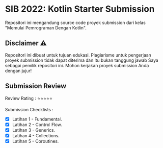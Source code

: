 # SIB 2022: Kotlin Starter Submission
Repositori ini mengandung source code proyek submission dari kelas "Memulai Pemrograman Dengan Kotlin".

## Disclaimer ⚠️
Repositori ini dibuat untuk tujuan edukasi. Plagiarisme untuk pengerjaan proyek submission tidak dapat diterima dan itu bukan tanggung jawab Saya sebagai pemilik repositori ini. Mohon kerjakan proyek submission Anda dengan jujur!

## Submission Review
Review Rating : ⭐⭐⭐⭐⭐

Submission Checklists :
* [x] Latihan 1 - Fundamental.
* [x] Latihan 2 - Control Flow.
* [x] Latihan 3 - Generics.
* [x] Latihan 4 - Collections.
* [x] Latihan 5 - Coroutines.